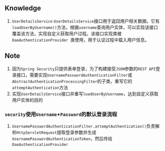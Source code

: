 ## Knowledge
1. `UserDetailsService`
`UserDetailsService`接口用于返回用户相关数据。它有`loadUserByUsername()`方法，根据`username`查询用户实体，可以实现该接口覆盖该方法，实现自定义获取用户过程。该接口实现类被`DaoAuthenticationProvider `类使用，用于认证过程中载入用户信息。
## Note
1. 因为`Spring Security`只提供表单登录，为了构建接受`JSON`参数的`REST API`登录接口，需要实现`UsernamePasswordAuthenticationFilter`或`AbstractAuthenticationProcessingFilter`的子类，重写它的 `attemptAuthentication`方法
2. 实现`UserDetailsService`接口并重写`loadUserByUsername`，达到自定义获取用户实体的目的

### `security`使用`Username`+`Password`的默认登录流程
1. `UsernamePasswordAuthenticationFilter.attemptAuthentication()`负责解析`HttpServletRequest`提取登录参数并生成`UsernamePasswordAuthenticationToken`，然后传给`DaoAuthenticationProvider`

<!--stackedit_data:
eyJoaXN0b3J5IjpbMTk0Mjc0NDQxMiwtODI4MTA4ODU2LDQ0MD
Q0Mjg2MCwtMTY4MjAwNTUwMCwxMDM4NzM4NTY4LC0xODI5ODcx
NjgsLTY5ODk1Mjg0Niw2MDYxNTMxMl19
-->